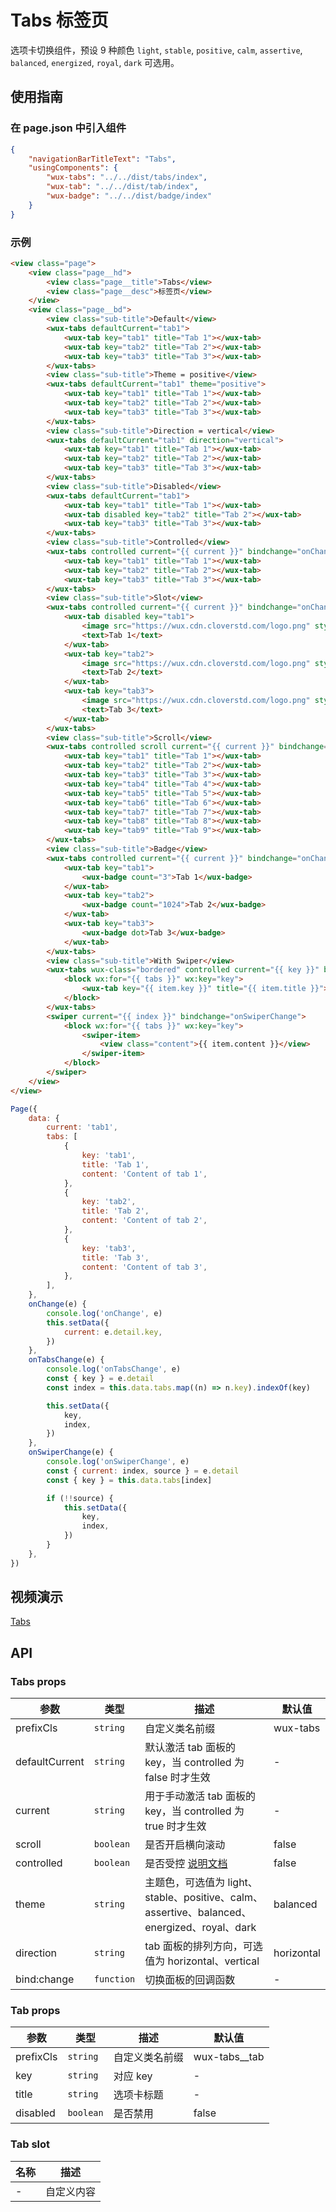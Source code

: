 # Tabs 标签页

选项卡切换组件，预设 9 种颜色 `light`, `stable`, `positive`, `calm`, `assertive`, `balanced`, `energized`, `royal`, `dark` 可选用。

## 使用指南

### 在 page.json 中引入组件

```json
{
    "navigationBarTitleText": "Tabs",
    "usingComponents": {
        "wux-tabs": "../../dist/tabs/index",
        "wux-tab": "../../dist/tab/index",
        "wux-badge": "../../dist/badge/index"
    }
}
```

### 示例

```html
<view class="page">
    <view class="page__hd">
        <view class="page__title">Tabs</view>
        <view class="page__desc">标签页</view>
    </view>
    <view class="page__bd">
        <view class="sub-title">Default</view>
        <wux-tabs defaultCurrent="tab1">
            <wux-tab key="tab1" title="Tab 1"></wux-tab>
            <wux-tab key="tab2" title="Tab 2"></wux-tab>
            <wux-tab key="tab3" title="Tab 3"></wux-tab>
        </wux-tabs>
        <view class="sub-title">Theme = positive</view>
        <wux-tabs defaultCurrent="tab1" theme="positive">
            <wux-tab key="tab1" title="Tab 1"></wux-tab>
            <wux-tab key="tab2" title="Tab 2"></wux-tab>
            <wux-tab key="tab3" title="Tab 3"></wux-tab>
        </wux-tabs>
        <view class="sub-title">Direction = vertical</view>
        <wux-tabs defaultCurrent="tab1" direction="vertical">
            <wux-tab key="tab1" title="Tab 1"></wux-tab>
            <wux-tab key="tab2" title="Tab 2"></wux-tab>
            <wux-tab key="tab3" title="Tab 3"></wux-tab>
        </wux-tabs>
        <view class="sub-title">Disabled</view>
        <wux-tabs defaultCurrent="tab1">
            <wux-tab key="tab1" title="Tab 1"></wux-tab>
            <wux-tab disabled key="tab2" title="Tab 2"></wux-tab>
            <wux-tab key="tab3" title="Tab 3"></wux-tab>
        </wux-tabs>
        <view class="sub-title">Controlled</view>
        <wux-tabs controlled current="{{ current }}" bindchange="onChange">
            <wux-tab key="tab1" title="Tab 1"></wux-tab>
            <wux-tab key="tab2" title="Tab 2"></wux-tab>
            <wux-tab key="tab3" title="Tab 3"></wux-tab>
        </wux-tabs>
        <view class="sub-title">Slot</view>
        <wux-tabs controlled current="{{ current }}" bindchange="onChange">
            <wux-tab disabled key="tab1">
                <image src="https://wux.cdn.cloverstd.com/logo.png" style="width: 20px; height: 20px; margin-right: 5px;" />
                <text>Tab 1</text>
            </wux-tab>
            <wux-tab key="tab2">
                <image src="https://wux.cdn.cloverstd.com/logo.png" style="width: 20px; height: 20px; margin-right: 5px;" />
                <text>Tab 2</text>
            </wux-tab>
            <wux-tab key="tab3">
                <image src="https://wux.cdn.cloverstd.com/logo.png" style="width: 20px; height: 20px; margin-right: 5px;" />
                <text>Tab 3</text>
            </wux-tab>
        </wux-tabs>
        <view class="sub-title">Scroll</view>
        <wux-tabs controlled scroll current="{{ current }}" bindchange="onChange">
            <wux-tab key="tab1" title="Tab 1"></wux-tab>
            <wux-tab key="tab2" title="Tab 2"></wux-tab>
            <wux-tab key="tab3" title="Tab 3"></wux-tab>
            <wux-tab key="tab4" title="Tab 4"></wux-tab>
            <wux-tab key="tab5" title="Tab 5"></wux-tab>
            <wux-tab key="tab6" title="Tab 6"></wux-tab>
            <wux-tab key="tab7" title="Tab 7"></wux-tab>
            <wux-tab key="tab8" title="Tab 8"></wux-tab>
            <wux-tab key="tab9" title="Tab 9"></wux-tab>
        </wux-tabs>
        <view class="sub-title">Badge</view>
        <wux-tabs controlled current="{{ current }}" bindchange="onChange">
            <wux-tab key="tab1">
                <wux-badge count="3">Tab 1</wux-badge>
            </wux-tab>
            <wux-tab key="tab2">
                <wux-badge count="1024">Tab 2</wux-badge>
            </wux-tab>
            <wux-tab key="tab3">
                <wux-badge dot>Tab 3</wux-badge>
            </wux-tab>
        </wux-tabs>
        <view class="sub-title">With Swiper</view>
        <wux-tabs wux-class="bordered" controlled current="{{ key }}" bindchange="onTabsChange">
            <block wx:for="{{ tabs }}" wx:key="key">
                <wux-tab key="{{ item.key }}" title="{{ item.title }}"></wux-tab>
            </block>
        </wux-tabs>
        <swiper current="{{ index }}" bindchange="onSwiperChange">
            <block wx:for="{{ tabs }}" wx:key="key">
                <swiper-item>
                    <view class="content">{{ item.content }}</view>
                </swiper-item>
            </block>
        </swiper>
    </view>
</view>
```

```js
Page({
    data: {
        current: 'tab1',
        tabs: [
            {
                key: 'tab1',
                title: 'Tab 1',
                content: 'Content of tab 1',
            },
            {
                key: 'tab2',
                title: 'Tab 2',
                content: 'Content of tab 2',
            },
            {
                key: 'tab3',
                title: 'Tab 3',
                content: 'Content of tab 3',
            },
        ],
    },
    onChange(e) {
        console.log('onChange', e)
        this.setData({
            current: e.detail.key,
        })
    },
    onTabsChange(e) {
        console.log('onTabsChange', e)
        const { key } = e.detail
        const index = this.data.tabs.map((n) => n.key).indexOf(key)

        this.setData({
            key,
            index,
        })
    },
    onSwiperChange(e) {
        console.log('onSwiperChange', e)
        const { current: index, source } = e.detail
        const { key } = this.data.tabs[index]

        if (!!source) {
            this.setData({
                key,
                index,
            })
        }
    },
})
```

## 视频演示

[Tabs](./_media/tabs.mp4 ':include :type=iframe width=375px height=667px')

## API

### Tabs props

| 参数 | 类型 | 描述 | 默认值 |
| --- | --- | --- | --- |
| prefixCls | <code>string</code> | 自定义类名前缀 | wux-tabs |
| defaultCurrent | <code>string</code> | 默认激活 tab 面板的 key，当 controlled 为 false 时才生效 | - |
| current | <code>string</code> | 用于手动激活 tab 面板的 key，当 controlled 为 true 时才生效 | - |
| scroll | <code>boolean</code> | 是否开启横向滚动 | false |
| controlled | <code>boolean</code> | 是否受控 [说明文档](controlled.md) | false |
| theme | <code>string</code> | 主题色，可选值为 light、stable、positive、calm、assertive、balanced、energized、royal、dark | balanced |
| direction | <code>string</code> | tab 面板的排列方向，可选值为 horizontal、vertical | horizontal |
| bind:change | <code>function</code> | 切换面板的回调函数 | - |

### Tab props

| 参数 | 类型 | 描述 | 默认值 |
| --- | --- | --- | --- |
| prefixCls | <code>string</code> | 自定义类名前缀 | wux-tabs__tab |
| key | <code>string</code> | 对应 key | - |
| title | <code>string</code> | 选项卡标题 | - |
| disabled | <code>boolean</code> | 是否禁用 | false |

### Tab slot

| 名称 | 描述 |
| --- | --- |
| - | 自定义内容 |